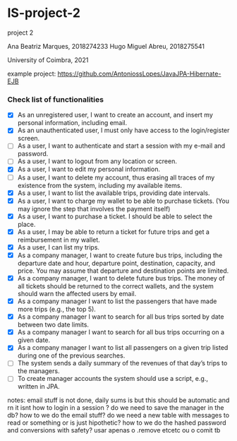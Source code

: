 # IS-project-2

project 2

Ana Beatriz Marques, 2018274233 Hugo Miguel Abreu, 2018275541

University of Coimbra, 2021

example project: https://github.com/AntoniossLopes/JavaJPA-Hibernate-EJB

### Check list of functionalities

- [x] As an unregistered user, I want to create an account, and insert my personal
information, including email.
- [x] As an unauthenticated user, I must only have access to the login/register screen.
- [ ] As a user, I want to authenticate and start a session with my e-mail and password.
- [ ] As a user, I want to logout from any location or screen.
- [x] As a user, I want to edit my personal information.
- [ ] As a user, I want to delete my account, thus erasing all traces of my existence from
the system, including my available items.
- [x] As a user, I want to list the available trips, providing date intervals.
- [x] As a user, I want to charge my wallet to be able to purchase tickets. (You may
ignore the step that involves the payment itself)
- [x]  As a user, I want to purchase a ticket. I should be able to select the place.
- [x]  As a user, I may be able to return a ticket for future trips and get a reimbursement
in my wallet.
- [x] As a user, I can list my trips.
- [x] As a company manager, I want to create future bus trips, including the departure
date and hour, departure point, destination, capacity, and price. You may assume
that departure and destination points are limited.
- [x] As a company manager, I want to delete future bus trips. The money of all tickets
should be returned to the correct wallets, and the system should warn the
affected users by email.
- [x] As a company manager I want to list the passengers that have made more trips
(e.g., the top 5).
- [x] As a company manager I want to search for all bus trips sorted by date between
two date limits.
- [x] As a company manager I want to search for all bus trips occurring on a given date.
- [x] As a company manager I want to list all passengers on a given trip listed during
one of the previous searches.
- [ ] The system sends a daily summary of the revenues of that day’s trips to the
managers.
- [ ] To create manager accounts the system should use a script, e.g., written in JPA.
 
notes: email stuff is not done, daily sums is but this should be automatic and rn it isnt
how to login in a session ?
do we need to save the manager in the db?
how to we do the email stuff? do we need a new table with messages to read or something or is just hipothetic?
how to we do the hashed password and conversions with safety?
usar apenas o .remove etcetc ou o comit tb

